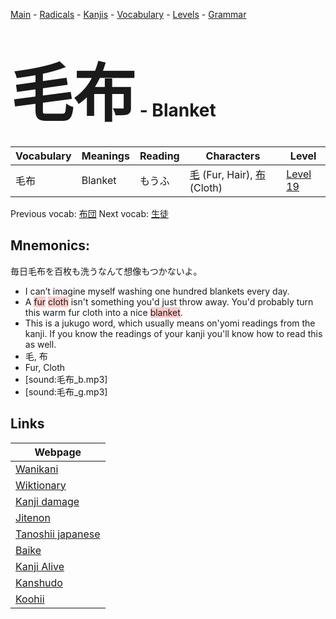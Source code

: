 <style> bigfont {font-size: 100px}</style>
[Main](../README.md) -
[Radicals](../radicals.md) -
[Kanjis](../kanjis.md) -
[Vocabulary](../vocabulary.md) -
[Levels](../levels.md) -
[Grammar](../grammar.md)
# <bigfont> 毛布</bigfont> - Blanket 

| Vocabulary | Meanings | Reading | Characters | Level |
| --- | --- | --- | --- | --- |
| 毛布 | Blanket | もうふ |  [毛](../kanjis/毛.md) (Fur, Hair), [布](../kanjis/布.md) (Cloth) | [Level 19](../levels/wk_level19.md) |

Previous vocab: [布団](布団.md) Next vocab: [生徒](生徒.md) 

## Mnemonics:
毎日毛布を百枚も洗うなんて想像もつかないよ。
* I can’t imagine myself washing one hundred blankets every day.
* A <span style="background-color:#ffcccb"> fur</span> <span style="background-color:#ffcccb"> cloth</span> isn't something you'd just throw away. You'd probably turn this warm fur cloth into a nice <span style="background-color:#ffcccb"> blanket</span>.
* This is a jukugo word, which usually means on'yomi readings from the kanji. If you know the readings of your kanji you'll know how to read this as well.
* 毛, 布
* Fur, Cloth
* [sound:毛布_b.mp3]
* [sound:毛布_g.mp3]


## Links 

| Webpage |
| --- |
| [Wanikani          ](https://www.wanikani.com/kanji/毛布) |
| [Wiktionary        ](https://en.wiktionary.org/wiki/毛布) |
| [Kanji damage      ](http://www.kanjidamage.com/kanji/search?utf8=✓&q=毛布) |
| [Jitenon           ](https://jitenon.com/kanji/毛布) |
| [Tanoshii japanese ](https://www.tanoshiijapanese.com/dictionary/kanji.cfm?k=毛布) |
| [Baike             ](https://baike.baidu.com/item/毛布) |
| [Kanji Alive       ](https://app.kanjialive.com/毛布) |
| [Kanshudo          ](https://www.kanshudo.com/searchmn?q=毛布) |
| [Koohii            ](https://kanji.koohii.com/study/kanji/毛布) |

